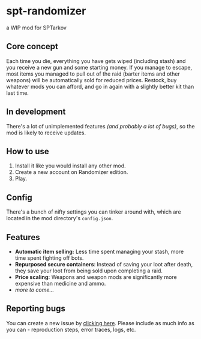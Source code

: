 # spt-randomizer
a WIP mod for SPTarkov



## Core concept
Each time you die, everything you have gets wiped (including stash) and you receive a new gun and some starting money.
If you manage to escape, most items you managed to pull out of the raid (barter items and other weapons) will be automatically sold for reduced prices. Restock, buy whatever mods you can afford, and go in again with a slightly better kit than last time.

## In development
There's a lot of unimplemented features _(and probably a lot of bugs)_, so the mod is likely to receive updates.

## How to use
1. Install it like you would install any other mod.
2. Create a new account on Randomizer edition.
3. Play.

## Config
There's a bunch of nifty settings you can tinker around with, which are located in the mod directory's `config.json`.

## Features
- **Automatic item selling:** Less time spent managing your stash, more time spent fighting off bots.
- **Repurposed secure containers**: Instead of saving your loot after death, they save your loot from being sold upon completing a raid.
- **Price scaling:** Weapons and weapon mods are significantly more expensive than medicine and ammo.
- _more to come..._

## Reporting bugs
You can create a new issue by [clicking here](https://github.com/2048khz-gachi-rmx/spt-randomizer/issues/new). Please include as much info as you can - reproduction steps, error traces, logs, etc.

